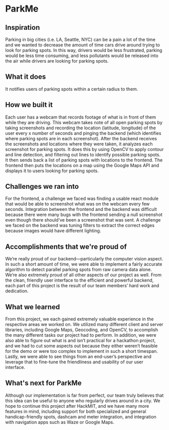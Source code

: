 # ParkMe

## Inspiration
Parking in big cities (i.e. LA, Seattle, NYC) can be a pain a lot of the time and we wanted to decrease the amount of time cars drive around trying to look for parking spots. In this way, drivers would be less frustrated, parking would be less time consuming, and less pollutants would be released into the air while drivers are looking for parking spots.

## What it does
It notifies users of parking spots within a certain radius to them.

## How we built it
Each user has a webcam that records footage of what is in front of them while they are driving. This webcam takes note of all open parking spots by taking screenshots and recording the location (latitude, longitude) of the user every x number of seconds and pinging the backend (which identifies where parking spots are in each screenshot). After the backend receives the screenshots and locations where they were taken, it analyzes each screenshot for parking spots. It does this by using OpenCV to apply contour and line detection, and filtering out lines to identify possible parking spots. It then sends back a list of parking spots with locations to the frontend. The frontend then puts the locations on a map using the Google Maps API and displays it to users looking for parking spots.

## Challenges we ran into
For the frontend, a challenge we faced was finding a usable react module that would be able to screenshot what was on the webcam every few seconds. Integration between the frontend and the backend was difficult because there were many bugs with the frontend sending a null screenshot even though there should’ve been a screenshot that was sent. A challenge we faced on the backend was tuning filters to extract the correct edges because images would have different lighting.

## Accomplishments that we're proud of
We’re really proud of our backend—particularly the computer vision aspect. In such a short amount of time, we were able to implement a fairly accurate algorithm to detect parallel parking spots from raw camera data alone. We’re also extremely proud of all other aspects of our project as well. From the clean, friendly user interface to the efficient and powerful backend, each part of this project is the result of our team members’ hard work and dedication.

## What we learned
From this project, we each gained extremely valuable experience in the respective areas we worked on. We utilized many different client and server libraries, including Google Maps, Geocoding, and OpenCV, to accomplish the many different tasks our project had to perform. In addition, we were also able to figure out what is and isn’t practical for a hackathon project, and we had to cut some aspects out because they either weren’t feasible for the demo or were too complex to implement in such a short timespan. Lastly, we were able to see things from an end-user’s perspective and leverage that to fine-tune the friendliness and usability of our user interface.

## What's next for ParkMe
Although our implementation is far from perfect, our team truly believes that this idea can be useful to anyone who regularly drives around in a city. We hope to continue this project after HackMIT, and we have many more features in mind, including support for both specialized and general handicap-friendly spots, dashcam and meter integration, and integration with navigation apps such as Waze or Google Maps.

